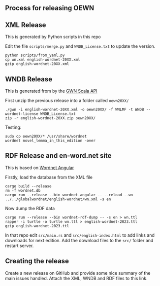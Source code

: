 Process for releasing OEWN
--------------------------

## XML Release

This is generated by Python scripts in this repo

Edit the file `scripts/merge.py` and `WNDB_License.txt` to update the version.

```
python scripts/from_yaml.py
cp wn.xml english-wordnet-20XX.xml
gzip english-wordnet-20XX.xml
```

## WNDB Release

This is generated from by the [GWN Scala API](https://github.com/jmccrae/gwn-scala-api)

First unzip the previous release into a folder called `oewn20XX/`

```
./gwn -i english-wordnet-20XX.xml -o oewn20XX/ -f WNLMF -t WNDB --wordnet-license WNDB_License.txt
zip -r english-wordnet-20XX.zip oewn20XX/
```

Testing:

```
sudo cp oewn20XX/* /usr/share/wordnet
wordnet novel_lemma_in_this_edition -over
```

## RDF Release and en-word.net site

This is based on [Wordnet Angular](https://github.com/jmccrae/wordnet-angular)

Firstly, load the database from the XML file

```
cargo build --release
rm -f wordnet.db
cargo run --release --bin wordnet-angular -- --reload --wn ../../globalwordnet/english-wordnet/wn.xml -s en
```

Now dump the RDF data

```
cargo run --release --bin wordnet-rdf-dump -- -s en > wn.ttl
rapper -i turtle -o turtle wn.ttl > english-wordnet-2023.ttl
gzip english-wordnet-2023.ttl
```

In that repo edit `src/main.rs` and `src/english-index.html` to add links and
downloads for next edition. Add the download files to the `src/` folder and 
restart server.

## Creating the release

Create a new release on GitHub and provide some nice summary of the main issues handled.
Attach the XML, WNDB and RDF files to this link.
